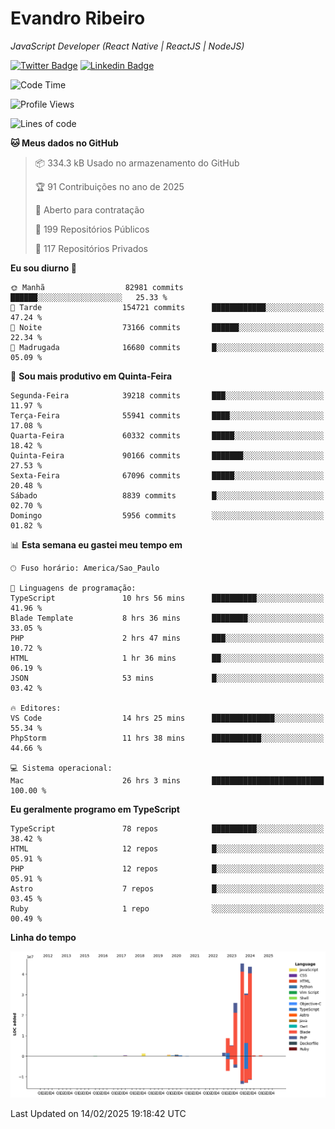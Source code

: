 # Evandro **Ribeiro**

*JavaScript Developer (React Native | ReactJS | NodeJS)*

[![Twitter Badge](https://img.shields.io/badge/-@ribeiroevandro-201B2D?style=flat-square&labelColor=201B2D&logo=twitter&logoColor=white&link=https://twitter.com/ribeiroevandro)](https://twitter.com/ribeiroevandro) 
[![Linkedin Badge](https://img.shields.io/badge/-Evandro%20Ribeiro-201B2D?style=flat-square&logo=Linkedin&logoColor=white&link=https://www.linkedin.com/in/ribeiroevandro)](https://www.linkedin.com/in/ribeiroevandro) 


<!--START_SECTION:waka-->
![Code Time](http://img.shields.io/badge/Code%20Time-4%2C299%20hrs%2022%20mins-blue)

![Profile Views](http://img.shields.io/badge/Visualizac%C3%B5es%20do%20perfil-0-blue)

![Lines of code](https://img.shields.io/badge/Desde%20o%20Hello%20World%20eu%20escrevi-164.3%20million%20linhas%20de%20c%C3%B3digo-blue)

**🐱 Meus dados no GitHub** 

> 📦 334.3 kB Usado no armazenamento do GitHub 
 > 
> 🏆 91 Contribuições no ano de 2025
 > 
> 💼 Aberto para contratação
 > 
> 📜 199 Repositórios Públicos 
 > 
> 🔑 117 Repositórios Privados 
 > 
**Eu sou diurno 🐤** 

```text
🌞 Manhã                  82981 commits       ██████░░░░░░░░░░░░░░░░░░░   25.33 % 
🌆 Tarde                  154721 commits      ████████████░░░░░░░░░░░░░   47.24 % 
🌃 Noite                  73166 commits       ██████░░░░░░░░░░░░░░░░░░░   22.34 % 
🌙 Madrugada              16680 commits       █░░░░░░░░░░░░░░░░░░░░░░░░   05.09 % 
```
📅 **Sou mais produtivo em Quinta-Feira** 

```text
Segunda-Feira            39218 commits       ███░░░░░░░░░░░░░░░░░░░░░░   11.97 % 
Terça-Feira              55941 commits       ████░░░░░░░░░░░░░░░░░░░░░   17.08 % 
Quarta-Feira             60332 commits       █████░░░░░░░░░░░░░░░░░░░░   18.42 % 
Quinta-Feira             90166 commits       ███████░░░░░░░░░░░░░░░░░░   27.53 % 
Sexta-Feira              67096 commits       █████░░░░░░░░░░░░░░░░░░░░   20.48 % 
Sábado                   8839 commits        █░░░░░░░░░░░░░░░░░░░░░░░░   02.70 % 
Domingo                  5956 commits        ░░░░░░░░░░░░░░░░░░░░░░░░░   01.82 % 
```


📊 **Esta semana eu gastei meu tempo em** 

```text
🕑︎ Fuso horário: America/Sao_Paulo

💬 Linguagens de programação: 
TypeScript               10 hrs 56 mins      ██████████░░░░░░░░░░░░░░░   41.96 % 
Blade Template           8 hrs 36 mins       ████████░░░░░░░░░░░░░░░░░   33.05 % 
PHP                      2 hrs 47 mins       ███░░░░░░░░░░░░░░░░░░░░░░   10.72 % 
HTML                     1 hr 36 mins        ██░░░░░░░░░░░░░░░░░░░░░░░   06.19 % 
JSON                     53 mins             █░░░░░░░░░░░░░░░░░░░░░░░░   03.42 % 

🔥 Editores: 
VS Code                  14 hrs 25 mins      ██████████████░░░░░░░░░░░   55.34 % 
PhpStorm                 11 hrs 38 mins      ███████████░░░░░░░░░░░░░░   44.66 % 

💻 Sistema operacional: 
Mac                      26 hrs 3 mins       █████████████████████████   100.00 % 
```

**Eu geralmente programo em TypeScript** 

```text
TypeScript               78 repos            ██████████░░░░░░░░░░░░░░░   38.42 % 
HTML                     12 repos            █░░░░░░░░░░░░░░░░░░░░░░░░   05.91 % 
PHP                      12 repos            █░░░░░░░░░░░░░░░░░░░░░░░░   05.91 % 
Astro                    7 repos             █░░░░░░░░░░░░░░░░░░░░░░░░   03.45 % 
Ruby                     1 repo              ░░░░░░░░░░░░░░░░░░░░░░░░░   00.49 % 
```



**Linha do tempo**

![Lines of Code chart](https://raw.githubusercontent.com/ribeiroevandro/ribeiroevandro/main/assets/bar_graph.png)


 Last Updated on 14/02/2025 19:18:42 UTC
<!--END_SECTION:waka-->
